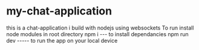 # my-chat-application
this is a chat-application i build with nodejs using websockets
To run install node modules in root directory
npm i --- to install dependancies
npm run dev ----- to run the app on your local device
